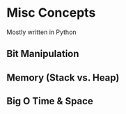 # Misc Concepts
Mostly written in Python

## Bit Manipulation
## Memory (Stack vs. Heap)
## Big O Time & Space
